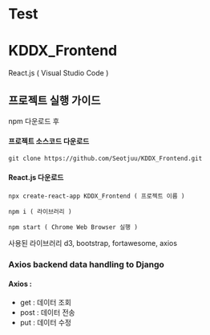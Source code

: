 # Test
# KDDX_Frontend
React.js ( Visual Studio Code )

## 프로젝트 실행 가이드

npm 다운로드 후

#### 프로젝트 소스코드 다운로드
```
git clone https://github.com/Seotjuu/KDDX_Frontend.git
```

#### React.js 다운로드

```
npx create-react-app KDDX_Frontend ( 프로젝트 이름 )
```

```
npm i ( 라이브러리 )
```

```
npm start ( Chrome Web Browser 실행 )
```

사용된 라이브러리
d3, bootstrap, fortawesome, axios


### Axios backend data handling to Django

#### Axios :
-   get  : 데이터 조회
-   post : 데이터 전송
-   put  : 데이터 수정
